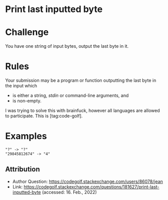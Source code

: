# Print last inputted byte

# Challenge

You have one string of input bytes, output the last byte in it.

# Rules

Your submission may be a program or function outputting the last byte in the input which

  - is either a string, *stdin* or command-line arguments, and
  - is non-empty.

I was trying to solve this with brainfuck, however all languages are allowed to participate. This is [tag:code-golf].

# Examples

    "?" -> "?"
    "29845812674" -> "4"

## Attribution

- Author Question: https://codegolf.stackexchange.com/users/86078/jean
- Link: https://codegolf.stackexchange.com/questions/181627/print-last-inputted-byte (accessed: 16. Feb., 2022)